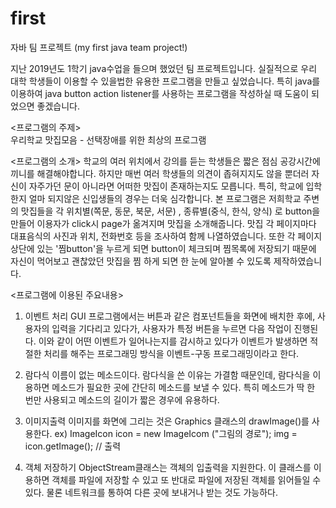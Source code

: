 # first
자바 팀 프로젝트 (my first java team project!)

지난 2019년도 1학기 java수업을 들으며 했었던 팀 프로젝트입니다. 실질적으로 우리 대학 학생들이 이용할 수 있을법한 유용한 프로그램을 만들고 싶었습니다. 특히 java를 이용하여 java button action listener를 사용하는 프로그램을 작성하실 때 도움이 되었으면 좋겠습니다. 

<프로그램의 주제>  
우리학교 맛집모음 - 선택장애를 위한 최상의 프로그램

<프로그램의 소개>
학교의 여러 위치에서 강의를 듣는 학생들은 짧은 점심 공강시간에 끼니를 해결해야합니다. 하지만 매번 여러 학생들의 의견이 좁혀지지도 않을 뿐더러 자신이 자주가던 문이 아니라면 어떠한 맛집이 존재하는지도 모릅니다. 특히, 학교에 입학한지 얼마 되지않은 신입생들의 경우는 더욱 심각합니다.
본 프로그램은 저희학교 주변의 맛집들을 각 위치별(쪽문, 동문, 북문, 서문) , 종류별(중식, 한식, 양식) 로 button을 만들어 이용자가 click시 page가 옮겨지며 맛집을 소개해줍니다. 맛집 각 페이지마다 대표음식의 사진과 위치, 전화번호 등을 조사하여 함께 나열하였습니다. 또한 각 페이지 상단에 있는 '찜button'을 누르게 되면 button이 체크되며 찜목록에 저장되기 때문에 자신이 먹어보고 괜찮았던 맛집을 찜 하게 되면 한 눈에 알아볼 수 있도록 제작하였습니다. 

<프로그램에 이용된 주요내용>
1) 이벤트 처리
GUI 프로그램에서는 버튼과 같은 컴포넌트들을 화면에 배치한 후에, 사용자의 입력을 기다리고 있다가, 사용자가 특정 버튼을 누르면 다음 작업이 진행된다. 이와 같이 어떤 이벤트가 일어나는지를 감시하고 있다가 이벤트가 발생하면 적절한 처리를 해주는 프로그래밍 방식을 이벤트-구동 프로그래밍이라고 한다.

2) 람다식
이름이 없는 메소드이다. 람다식을 쓴 이유는 가결함 때문인데, 람다식을 이용하면 메소드가 필요한 곳에 간단히 메소드를 보낼 수 있다. 특히 메소드가 딱 한 번만 사용되고 메소드의 길이가 짧은 경우에 유용하다.

3) 이미지출력
이미지를 화면에 그리는 것은 Graphics 클래스의 drawImage()를 사용한다.
 ex) ImageIcon icon = new ImageIcom ("그림의 경로");
     img = icon.getImage(); // 출력
     
4) 객체 저장하기
ObjectStream클래스는 객체의 입출력을 지원한다. 이 클래스를 이용하면 객체를 파일에 저장할 수 있고 또 반대로 파일에 저장된 객체를 읽어들일 수 있다. 물론 네트워크를 통하여 다른 곳에 보내거나 받는 것도 가능하다.



     




